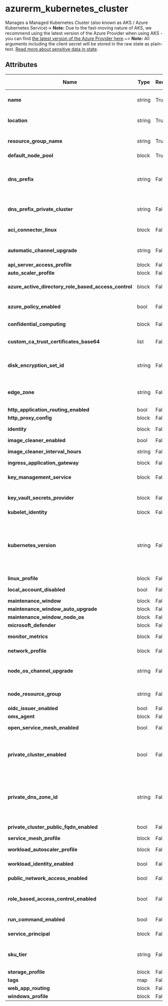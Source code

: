 # azurerm_kubernetes_cluster

Manages a Managed Kubernetes Cluster (also known as AKS / Azure Kubernetes Service)-> **Note:** Due to the fast-moving nature of AKS, we recommend using the latest version of the Azure Provider when using AKS - you can find [the latest version of the Azure Provider here](https://registry.terraform.io/providers/hashicorp/azurerm/latest).~> **Note:** All arguments including the client secret will be stored in the raw state as plain-text. [Read more about sensitive data in state](/docs/state/sensitive-data.html).

## Attributes

| Name | Type | Required? | Default  | possible values | Description |
| ---- | ---- | --------- | -------- | ----------- | ----------- |
| **name** | string | True | -  |  -  | The name of the Managed Kubernetes Cluster to create. Changing this forces a new resource to be created. | 
| **location** | string | True | -  |  -  | The location where the Managed Kubernetes Cluster should be created. Changing this forces a new resource to be created. | 
| **resource_group_name** | string | True | -  |  -  | Specifies the Resource Group where the Managed Kubernetes Cluster should exist. Changing this forces a new resource to be created. | 
| **default_node_pool** | block | True | -  |  -  | A `default_node_pool` block. | 
| **dns_prefix** | string | False | -  |  -  | DNS prefix specified when creating the managed cluster. Possible values must begin and end with a letter or number, contain only letters, numbers, and hyphens and be between 1 and 54 characters in length. Changing this forces a new resource to be created. | 
| **dns_prefix_private_cluster** | string | False | -  |  -  | Specifies the DNS prefix to use with private clusters. Changing this forces a new resource to be created. | 
| **aci_connector_linux** | block | False | -  |  -  | A `aci_connector_linux` block. For more details, please visit [Create and configure an AKS cluster to use virtual nodes](https://docs.microsoft.com/azure/aks/virtual-nodes-portal). | 
| **automatic_channel_upgrade** | string | False | -  |  `patch`, `rapid`, `node-image`, `stable`  | The upgrade channel for this Kubernetes Cluster. Possible values are `patch`, `rapid`, `node-image` and `stable`. Omitting this field sets this value to `none`. | 
| **api_server_access_profile** | block | False | -  |  -  | An `api_server_access_profile` block. | 
| **auto_scaler_profile** | block | False | -  |  -  | A `auto_scaler_profile` block. | 
| **azure_active_directory_role_based_access_control** | block | False | -  |  -  | A `azure_active_directory_role_based_access_control` block. | 
| **azure_policy_enabled** | bool | False | -  |  -  | Should the Azure Policy Add-On be enabled? For more details please visit [Understand Azure Policy for Azure Kubernetes Service](https://docs.microsoft.com/en-ie/azure/governance/policy/concepts/rego-for-aks) | 
| **confidential_computing** | block | False | -  |  -  | A `confidential_computing` block. For more details please [the documentation](https://learn.microsoft.com/en-us/azure/confidential-computing/confidential-nodes-aks-overview) | 
| **custom_ca_trust_certificates_base64** | list | False | -  |  -  | A list of up to 10 base64 encoded CAs that will be added to the trust store on nodes with the `custom_ca_trust_enabled` feature enabled. | 
| **disk_encryption_set_id** | string | False | -  |  -  | The ID of the Disk Encryption Set which should be used for the Nodes and Volumes. More information [can be found in the documentation](https://docs.microsoft.com/azure/aks/azure-disk-customer-managed-keys). Changing this forces a new resource to be created. | 
| **edge_zone** | string | False | -  |  -  | Specifies the Edge Zone within the Azure Region where this Managed Kubernetes Cluster should exist. Changing this forces a new resource to be created. | 
| **http_application_routing_enabled** | bool | False | -  |  -  | Should HTTP Application Routing be enabled? | 
| **http_proxy_config** | block | False | -  |  -  | A `http_proxy_config` block. | 
| **identity** | block | False | -  |  -  | An `identity` block. One of either `identity` or `service_principal` must be specified. | 
| **image_cleaner_enabled** | bool | False | -  |  -  | Specifies whether Image Cleaner is enabled. | 
| **image_cleaner_interval_hours** | string | False | `48`  |  -  | Specifies the interval in hours when images should be cleaned up. Defaults to `48`. | 
| **ingress_application_gateway** | block | False | -  |  -  | A `ingress_application_gateway` block. | 
| **key_management_service** | block | False | -  |  -  | A `key_management_service` block. For more details, please visit [Key Management Service (KMS) etcd encryption to an AKS cluster](https://learn.microsoft.com/en-us/azure/aks/use-kms-etcd-encryption). | 
| **key_vault_secrets_provider** | block | False | -  |  -  | A `key_vault_secrets_provider` block. For more details, please visit [Azure Keyvault Secrets Provider for AKS](https://docs.microsoft.com/azure/aks/csi-secrets-store-driver). | 
| **kubelet_identity** | block | False | -  |  -  | A `kubelet_identity` block. | 
| **kubernetes_version** | string | False | -  |  -  | Version of Kubernetes specified when creating the AKS managed cluster. If not specified, the latest recommended version will be used at provisioning time (but won't auto-upgrade). AKS does not require an exact patch version to be specified, minor version aliases such as `1.22` are also supported. - The minor version's latest GA patch is automatically chosen in that case. More details can be found in [the documentation](https://docs.microsoft.com/en-us/azure/aks/supported-kubernetes-versions?tabs=azure-cli#alias-minor-version). | 
| **linux_profile** | block | False | -  |  -  | A `linux_profile` block. | 
| **local_account_disabled** | bool | False | -  |  -  | If `true` local accounts will be disabled. See [the documentation](https://docs.microsoft.com/azure/aks/managed-aad#disable-local-accounts) for more information. | 
| **maintenance_window** | block | False | -  |  -  | A `maintenance_window` block. | 
| **maintenance_window_auto_upgrade** | block | False | -  |  -  | A `maintenance_window_auto_upgrade` block. | 
| **maintenance_window_node_os** | block | False | -  |  -  | A `maintenance_window_node_os` block. | 
| **microsoft_defender** | block | False | -  |  -  | A `microsoft_defender` block. | 
| **monitor_metrics** | block | False | -  |  -  | Specifies a Prometheus add-on profile for the Kubernetes Cluster. A `monitor_metrics` block. | 
| **network_profile** | block | False | -  |  -  | A `network_profile` block. Changing this forces a new resource to be created. | 
| **node_os_channel_upgrade** | string | False | -  |  `Unmanaged`, `SecurityPatch`, `NodeImage`, `None`  | The upgrade channel for this Kubernetes Cluster Nodes' OS Image. Possible values are `Unmanaged`, `SecurityPatch`, `NodeImage` and `None`. | 
| **node_resource_group** | string | False | -  |  -  | The name of the Resource Group where the Kubernetes Nodes should exist. Changing this forces a new resource to be created. | 
| **oidc_issuer_enabled** | bool | False | -  |  -  | Enable or Disable the [OIDC issuer URL](https://learn.microsoft.com/en-gb/azure/aks/use-oidc-issuer) | 
| **oms_agent** | block | False | -  |  -  | A `oms_agent` block. | 
| **open_service_mesh_enabled** | bool | False | -  |  -  | Is Open Service Mesh enabled? For more details, please visit [Open Service Mesh for AKS](https://docs.microsoft.com/azure/aks/open-service-mesh-about). | 
| **private_cluster_enabled** | bool | False | `False`  |  -  | Should this Kubernetes Cluster have its API server only exposed on internal IP addresses? This provides a Private IP Address for the Kubernetes API on the Virtual Network where the Kubernetes Cluster is located. Defaults to `false`. Changing this forces a new resource to be created. | 
| **private_dns_zone_id** | string | False | -  |  -  | Either the ID of Private DNS Zone which should be delegated to this Cluster, `System` to have AKS manage this or `None`. In case of `None` you will need to bring your own DNS server and set up resolving, otherwise, the cluster will have issues after provisioning. Changing this forces a new resource to be created. | 
| **private_cluster_public_fqdn_enabled** | bool | False | `False`  |  -  | Specifies whether a Public FQDN for this Private Cluster should be added. Defaults to `false`. | 
| **service_mesh_profile** | block | False | -  |  -  | A `service_mesh_profile` block. | 
| **workload_autoscaler_profile** | block | False | -  |  -  | A `workload_autoscaler_profile` block defined below. | 
| **workload_identity_enabled** | bool | False | `False`  |  -  | Specifies whether Azure AD Workload Identity should be enabled for the Cluster. Defaults to `false`. | 
| **public_network_access_enabled** | bool | False | `True`  |  -  | Whether public network access is allowed for this Kubernetes Cluster. Defaults to `true`. | 
| **role_based_access_control_enabled** | bool | False | `True`  |  -  | Whether Role Based Access Control for the Kubernetes Cluster should be enabled. Defaults to `true`. Changing this forces a new resource to be created. | 
| **run_command_enabled** | bool | False | `True`  |  -  | Whether to enable run command for the cluster or not. Defaults to `true`. | 
| **service_principal** | block | False | -  |  -  | A `service_principal` block. One of either `identity` or `service_principal` must be specified. | 
| **sku_tier** | string | False | `Free`  |  `Free`, `Standard`  | The SKU Tier that should be used for this Kubernetes Cluster. Possible values are `Free`, and `Standard` (which includes the Uptime SLA). Defaults to `Free`. | 
| **storage_profile** | block | False | -  |  -  | A `storage_profile` block. | 
| **tags** | map | False | -  |  -  | A mapping of tags to assign to the resource. | 
| **web_app_routing** | block | False | -  |  -  | A `web_app_routing` block. | 
| **windows_profile** | block | False | -  |  -  | A `windows_profile` block. | 

